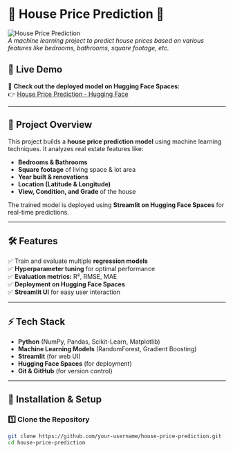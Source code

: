 # 🏡 House Price Prediction 🚀

![House Price Prediction](https://your-image-url.com/image.png)  
*A machine learning project to predict house prices based on various features like bedrooms, bathrooms, square footage, etc.*

## 📢 Live Demo
🔗 **Check out the deployed model on Hugging Face Spaces:**  
👉 [House Price Prediction - Hugging Face](https://huggingface.co/spaces/your-username/house-price-prediction)

---

## 📌 Project Overview
This project builds a **house price prediction model** using machine learning techniques. It analyzes real estate features like:
- **Bedrooms & Bathrooms**
- **Square footage** of living space & lot area
- **Year built & renovations**
- **Location (Latitude & Longitude)**
- **View, Condition, and Grade** of the house

The trained model is deployed using **Streamlit on Hugging Face Spaces** for real-time predictions.

---

## 🛠️ Features
✅ Train and evaluate multiple **regression models**  
✅ **Hyperparameter tuning** for optimal performance  
✅ **Evaluation metrics:** R², RMSE, MAE  
✅ **Deployment on Hugging Face Spaces**  
✅ **Streamlit UI** for easy user interaction  

---

## ⚡ Tech Stack
- **Python** (NumPy, Pandas, Scikit-Learn, Matplotlib)
- **Machine Learning Models** (RandomForest, Gradient Boosting)
- **Streamlit** (for web UI)
- **Hugging Face Spaces** (for deployment)
- **Git & GitHub** (for version control)

---

## 🚀 Installation & Setup

### **1️⃣ Clone the Repository**
```bash
git clone https://github.com/your-username/house-price-prediction.git
cd house-price-prediction

